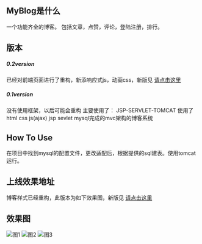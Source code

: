 ## MyBlog是什么
一个功能齐全的博客。
包括文章，点赞，评论，登陆注册，排行。
## 版本
##### 0.2version
已经对前端页面进行了重构，新添响应式js，动画css，新版见 [请点击这里](https://github.com/BlackmodeN/AwesomeBlog)
##### 0.1version
没有使用框架，以后可能会重构
主要使用了：
JSP-SERVLET-TOMCAT
使用了html css js(ajax) jsp sevlet mysql完成的mvc架构的博客系统
## How To Use
在项目中找到mysql的配置文件，更改适配后，根据提供的sql建表。使用tomcat运行。
## 上线效果地址
  博客样式已经重构，此版本为如下效果图，新版见 [请点击这里](http://mykaleidoscope.xin/ "Blog") 
## 效果图
![图1](https://github.com/BlackmodeN/JAVA-Blog/blob/master/WebRoot/img/01.png)
![图2](https://github.com/BlackmodeN/JAVA-Blog/blob/master/WebRoot/img/02.png)
![图3](https://github.com/BlackmodeN/JAVA-Blog/blob/master/WebRoot/img/03.png)


